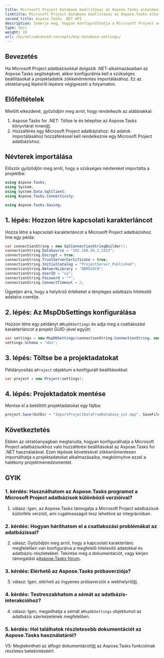 ```yaml
---
title: Microsoft Project Database beállításai az Aspose.Tasks alkalmazásban
linktitle: Microsoft Project Database beállításai az Aspose.Tasks alkalmazásban
second_title: Aspose.Tasks .NET API
description: Ismerje meg, hogyan konfigurálhatja a Microsoft Project adatbázis-beállításait az Aspose.Tasks segítségével a .NET-alkalmazásokba való zökkenőmentes integráció érdekében.
type: docs
weight: 19
url: /hu/net/advanced-concepts/msp-database-settings/
---
```

## Bevezetés

Ha Microsoft Project adatbázisokkal dolgozik .NET-alkalmazásaiban az Aspose.Tasks segítségével, akkor konfigurálnia kell a szükséges beállításokat a projektadatok zökkenőmentes importálásához. Ez az oktatóanyag lépésről lépésre végigvezeti a folyamaton.

## Előfeltételek

Mielőtt elkezdené, győződjön meg arról, hogy rendelkezik az alábbiakkal:

1.  Aspose.Tasks for .NET: Töltse le és telepítse az Aspose.Tasks könyvtárat innen[itt](https://releases.aspose.com/tasks/net/).
2. Hozzáférés egy Microsoft Project adatbázishoz: Az adatok importálásához hozzáféréssel kell rendelkeznie egy Microsoft Project adatbázishoz.

## Névterek importálása

Először győződjön meg arról, hogy a szükséges névtereket importálta a projektbe:

```csharp
using Aspose.Tasks;
using System;
using System.Data.SqlClient;
using Aspose.Tasks.Connectivity;

using Aspose.Tasks.Saving;
```

## 1. lépés: Hozzon létre kapcsolati karakterláncot

Hozza létre a kapcsolati karakterláncot a Microsoft Project adatbázishoz. Íme egy példa:

```csharp
var connectionString = new SqlConnectionStringBuilder();
connectionString.DataSource = "192.168.56.2,1433";
connectionString.Encrypt = true;
connectionString.TrustServerCertificate = true;
connectionString.InitialCatalog = "ProjectServer_Published";
connectionString.NetworkLibrary = "DBMSSOCN";
connectionString.UserID = "sa";
connectionString.Password = "*";
connectionString.ConnectTimeout = 2;
```

Ügyeljen arra, hogy a helyőrző értékeket a tényleges adatbázis hitelesítő adataira cserélje.

## 2. lépés: Az MspDbSettings konfigurálása

 Hozzon létre egy példányt a`MspDbSettings` és adja meg a csatlakozási karakterláncot a projekt GUID-jével együtt:

```csharp
var settings = new MspDbSettings(connectionString.ConnectionString, new Guid("E6426C44-D6CB-4B9C-AF16-48910ACE0F54"));
settings.Schema = "dbo";
```

## 3. lépés: Töltse be a projektadatokat

 Példányosítás a`Project` objektum a konfigurált beállításokkal:

```csharp
var project = new Project(settings);
```

## 4. lépés: Projektadatok mentése

Mentse el a betöltött projektadatokat egy fájlba:

```csharp
project.Save(OutDir + "ImportProjectDataFromDatabase_out.mpp", SaveFileFormat.Mpp);
```

## Következtetés

Ebben az oktatóanyagban megtanulta, hogyan konfigurálhatja a Microsoft Project adatbázisokhoz való hozzáférési beállításokat az Aspose.Tasks for .NET használatával. Ezen lépések követésével zökkenőmentesen importálhatja a projektadatokat alkalmazásaiba, megkönnyítve ezzel a hatékony projektmenedzsmentet.

## GYIK

### 1. kérdés: Használhatom az Aspose.Tasks programot a Microsoft Project adatbázisok különböző verzióival?

1. válasz: Igen, az Aspose.Tasks támogatja a Microsoft Project adatbázisok különféle verzióit, ami rugalmasságot tesz lehetővé az integrációban.

### 2. kérdés: Hogyan háríthatom el a csatlakozási problémákat az adatbázissal?

2. válasz: Győződjön meg arról, hogy a kapcsolati karakterlánc megfelelően van konfigurálva a megfelelő hitelesítő adatokkal és adatbázis-részletekkel. Tekintse meg a dokumentációt, vagy kérjen támogatást a[Aspose.Tasks fórum](https://forum.aspose.com/c/tasks/15).

### 3. kérdés: Elérhető az Aspose.Tasks próbaverziója?

 3. válasz: Igen, elérheti az ingyenes próbaverziót a webhelyről[itt](https://releases.aspose.com/).

### 4. kérdés: Testreszabhatom a sémát az adatbázis-interakcióhoz?

 4. válasz: Igen, megadhatja a sémát a`MspDbSettings` objektumot az adatbázis szerkezetének megfelelően.

### 5. kérdés: Hol találhatok részletesebb dokumentációt az Aspose.Tasks használatáról?

 V5: Megtekintheti az átfogó dokumentációt[itt](https://reference.aspose.com/tasks/net/) az Aspose.Tasks funkcióinak részletes betekintéséért.